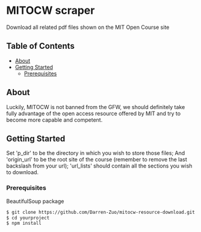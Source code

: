 # MITOCW scraper

Download all related pdf files shown on the MIT Open Course site

## Table of Contents

- [About](#about)
- [Getting Started](#getting-started)
  - [Prerequisites](#prerequisites)

## About

Luckily, MITOCW is not banned from the GFW, we should definitely take fully advantage of the open access resource offered by MIT and try to become more capable and competent.

## Getting Started

Set 'p_dir' to be the directory in which you wish to store those files;
And 'origin_url' to be the root site of the course (remember to remove the last backslash from your url);
'url_lists' should contain all the sections you wish to download.

### Prerequisites

BeautifulSoup package



```bash
$ git clone https://github.com/Darren-Zuo/mitocw-resource-download.git
$ cd yourproject
$ npm install
